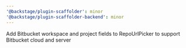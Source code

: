 ```yaml
---
'@backstage/plugin-scaffolder': minor
'@backstage/plugin-scaffolder-backend': minor
---
```


Add Bitbucket workspace and project fields to RepoUrlPicker to support Bitbucket cloud and server
